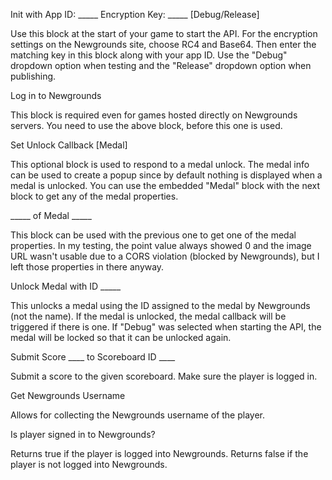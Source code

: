 Init with App ID: _____ Encryption Key: _____  [Debug/Release]

Use this block at the start of your game to start the API.  For the encryption settings on the Newgrounds site, choose RC4 and Base64.  Then enter the matching key in this block along with your app ID.  Use the "Debug" dropdown option when testing and the "Release" dropdown option when publishing.


Log in to Newgrounds

This block is required even for games hosted directly on Newgrounds servers. You need to use the above block, before this one is used.


Set Unlock Callback  [Medal]

This optional block is used to respond to a medal unlock.  The medal info can be used to create a popup since by default nothing is displayed when a medal is unlocked.  You can use the embedded "Medal" block with the next block to get any of the medal properties.


_____ of Medal _____

This block can be used with the previous one to get one of the medal properties.  In my testing, the point value always showed 0 and the image URL wasn't usable due to a CORS violation (blocked by Newgrounds), but I left those properties in there anyway.


Unlock Medal with ID _____

This unlocks a medal using the ID assigned to the medal by Newgrounds (not the name).  If the medal is unlocked, the medal callback will be triggered if there is one.  If "Debug" was selected when starting the API, the medal will be locked so that it can be unlocked again.


Submit Score ____ to Scoreboard ID ____

Submit a score to the given scoreboard. Make sure the player is logged in.


Get Newgrounds Username

Allows for collecting the Newgrounds username of the player.


Is player signed in to Newgrounds?

Returns true if the player is logged into Newgrounds. Returns false if the player is not logged into Newgrounds.
